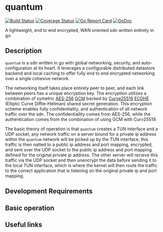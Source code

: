 # quantum
[![Build Status](https://travis-ci.org/Supernomad/quantum.svg?branch=develop)](https://travis-ci.org/Supernomad/quantum) [![Coverage Status](https://coveralls.io/repos/github/Supernomad/quantum/badge.svg?branch=develop)](https://coveralls.io/github/Supernomad/quantum?branch=develop) [![Go Report Card](https://goreportcard.com/badge/github.com/Supernomad/quantum)](https://goreportcard.com/report/github.com/Supernomad/quantum) [![GoDoc](https://godoc.org/github.com/Supernomad/quantum?status.png)](https://godoc.org/github.com/Supernomad/quantum)

A lightweight, end to end encrypted, WAN oriented sdn written entirely in go.

## Description
`quantum` is a sdn written in go with global networking, security, and auto-configuration at its heart. It leverages a configurable distributed datastore backend and local caching to offer fully end to end encrypted networking over a single cohesive network.

The networking itself takes place entirely peer to peer, and each link between peers has a unique encryption key. The encryption utilizes a combination of symetric [AES-256](https://en.wikipedia.org/wiki/Advanced_Encryption_Standard) [GCM](https://en.wikipedia.org/wiki/Galois/Counter_Mode) backed by [Curve25519](https://en.wikipedia.org/wiki/Curve25519) [ECDHE](https://en.wikipedia.org/wiki/Elliptic_curve_Diffie%E2%80%93Hellman) (Elliptic Curve Diffie–Hellman) shared secret generation. This encryption scheme enables fully confidentiality, and authentication of all network traffic over the sdn. The confidentiallity comes from AES-256, while the authentication comes from the combination of using GCM with Curv25519.

The basic theory of operation is that `quantum` creates a TUN interface and a UDP socket, any network traffic on a server bound for a private ip address within the `quantum` network will be picked up by the TUN interface, this traffic is then natted to a public ip address and port mapping, encrypted, and sent over the UDP socket to the public ip address and port mapping defined for the original private ip address. The other server will recieve this traffic via the UDP socket and then unencrypt the data before sending it to the local TUN interface, which is where the kernel will then route the traffic to the correct application that is listening on the original private ip and port mapping.

## Development Requirements

## Basic operation

## Useful links
